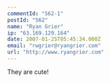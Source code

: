 ```yaml
---
commentId: "562-1"
postId: "562"
name: "Ryan Grier"
ip: "63.169.129.164"
date: 2007-01-25T05:45:34.000Z
email: "rwgrier@ryangrier.com"
url: "http://www.ryangrier.com"
---
```

<p>They are cute!</p>